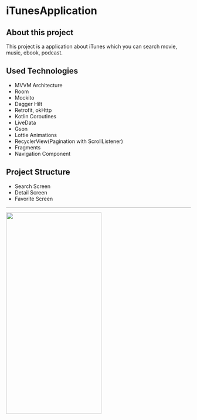 # iTunesApplication


## About this project

This project is a application about iTunes which you can search movie, music, ebook, podcast.

## Used Technologies

* MVVM Architecture
* Room
* Mockito
* Dagger Hilt
* Retrofit, okHttp
* Kotlin Coroutines
* LiveData
* Gson
* Lottie Animations
* RecyclerView(Pagination with ScrollListener)
* Fragments
* Navigation Component

## Project Structure

* Search Screen
* Detail Screen
* Favorite Screen

---
<img src="./gifs/iTunes.gif" height="550px" width="260px"/>
